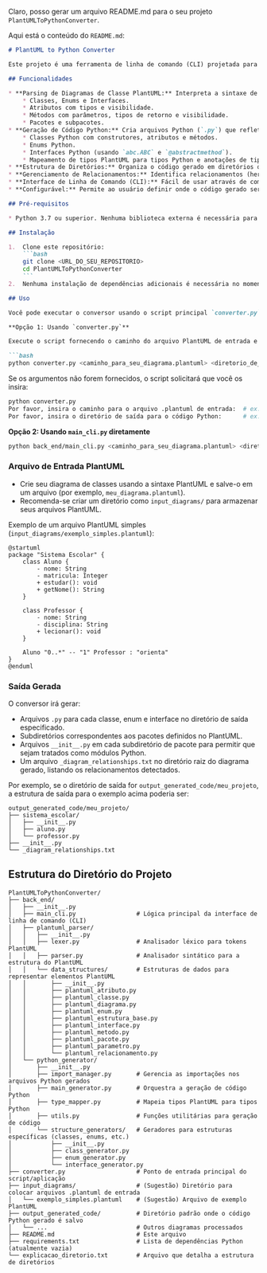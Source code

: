 Claro, posso gerar um arquivo README.md para o seu projeto `PlantUMLToPythonConverter`.

Aqui está o conteúdo do `README.md`:

```markdown
# PlantUML to Python Converter

Este projeto é uma ferramenta de linha de comando (CLI) projetada para converter diagramas de classe PlantUML em código Python estruturado. Ele analisa a sintaxe do PlantUML para classes, enums, interfaces, atributos, métodos e relacionamentos, e então gera os arquivos `.py` correspondentes, organizados em pacotes conforme definido no diagrama.

## Funcionalidades

* **Parsing de Diagramas de Classe PlantUML:** Interpreta a sintaxe de diagramas de classe PlantUML, incluindo:
    * Classes, Enums e Interfaces.
    * Atributos com tipos e visibilidade.
    * Métodos com parâmetros, tipos de retorno e visibilidade.
    * Pacotes e subpacotes.
* **Geração de Código Python:** Cria arquivos Python (`.py`) que refletem a estrutura do diagrama:
    * Classes Python com construtores, atributos e métodos.
    * Enums Python.
    * Interfaces Python (usando `abc.ABC` e `@abstractmethod`).
    * Mapeamento de tipos PlantUML para tipos Python e anotações de tipo.
* **Estrutura de Diretórios:** Organiza o código gerado em diretórios que espelham os pacotes definidos no PlantUML, incluindo arquivos `__init__.py`.
* **Gerenciamento de Relacionamentos:** Identifica relacionamentos (herança, implementação, associação, agregação, composição) e os documenta em um arquivo de texto (`_diagram_relationships.txt`) dentro do diretório de saída de cada diagrama. As importações necessárias para herança e tipos de atributos/parâmetros são gerenciadas.
* **Interface de Linha de Comando (CLI):** Fácil de usar através de comandos no terminal, permitindo especificar o arquivo de entrada PlantUML e o diretório de saída.
* **Configurável:** Permite ao usuário definir onde o código gerado será salvo.

## Pré-requisitos

* Python 3.7 ou superior. Nenhuma biblioteca externa é necessária para a execução básica, conforme o arquivo `requirements.txt` atual.

## Instalação

1.  Clone este repositório:
    ```bash
    git clone <URL_DO_SEU_REPOSITORIO>
    cd PlantUMLToPythonConverter
    ```
2.  Nenhuma instalação de dependências adicionais é necessária no momento.

## Uso

Você pode executar o conversor usando o script principal `converter.py` ou diretamente o `main_cli.py`.

**Opção 1: Usando `converter.py`**

Execute o script fornecendo o caminho do arquivo PlantUML de entrada e o diretório de saída:

```bash
python converter.py <caminho_para_seu_diagrama.plantuml> <diretorio_de_saida>
```

Se os argumentos não forem fornecidos, o script solicitará que você os insira:

```bash
python converter.py
Por favor, insira o caminho para o arquivo .plantuml de entrada:  # ex: input_diagrams/meu_diagrama.plantuml
Por favor, insira o diretório de saída para o código Python:      # ex: output_generated_code/meu_diagrama_convertido
```

**Opção 2: Usando `main_cli.py` diretamente**

```bash
python back_end/main_cli.py <caminho_para_seu_diagrama.plantuml> <diretorio_de_saida>
```

### Arquivo de Entrada PlantUML

* Crie seu diagrama de classes usando a sintaxe PlantUML e salve-o em um arquivo (por exemplo, `meu_diagrama.plantuml`).
* Recomenda-se criar um diretório como `input_diagrams/` para armazenar seus arquivos PlantUML.

Exemplo de um arquivo PlantUML simples (`input_diagrams/exemplo_simples.plantuml`):

```plantuml
@startuml
package "Sistema Escolar" {
    class Aluno {
        - nome: String
        - matricula: Integer
        + estudar(): void
        + getNome(): String
    }

    class Professor {
        - nome: String
        - disciplina: String
        + lecionar(): void
    }

    Aluno "0..*" -- "1" Professor : "orienta"
}
@enduml
```

### Saída Gerada

O conversor irá gerar:

* Arquivos `.py` para cada classe, enum e interface no diretório de saída especificado.
* Subdiretórios correspondentes aos pacotes definidos no PlantUML.
* Arquivos `__init__.py` em cada subdiretório de pacote para permitir que sejam tratados como módulos Python.
* Um arquivo `_diagram_relationships.txt` no diretório raiz do diagrama gerado, listando os relacionamentos detectados.

Por exemplo, se o diretório de saída for `output_generated_code/meu_projeto`, a estrutura de saída para o exemplo acima poderia ser:

```
output_generated_code/meu_projeto/
├── sistema_escolar/
│   ├── __init__.py
│   ├── aluno.py
│   └── professor.py
├── __init__.py
└── _diagram_relationships.txt
```

## Estrutura do Diretório do Projeto

```
PlantUMLToPythonConverter/
├── back_end/
│   ├── __init__.py
│   ├── main_cli.py                 # Lógica principal da interface de linha de comando (CLI)
│   ├── plantuml_parser/
│   │   ├── __init__.py
│   │   ├── lexer.py                # Analisador léxico para tokens PlantUML
│   │   ├── parser.py               # Analisador sintático para a estrutura do PlantUML
│   │   └── data_structures/        # Estruturas de dados para representar elementos PlantUML
│   │       ├── __init__.py
│   │       ├── plantuml_atributo.py
│   │       ├── plantuml_classe.py
│   │       ├── plantuml_diagrama.py
│   │       ├── plantuml_enum.py
│   │       ├── plantuml_estrutura_base.py
│   │       ├── plantuml_interface.py
│   │       ├── plantuml_metodo.py
│   │       ├── plantuml_pacote.py
│   │       ├── plantuml_parametro.py
│   │       └── plantuml_relacionamento.py
│   └── python_generator/
│       ├── __init__.py
│       ├── import_manager.py       # Gerencia as importações nos arquivos Python gerados
│       ├── main_generator.py       # Orquestra a geração de código Python
│       ├── type_mapper.py          # Mapeia tipos PlantUML para tipos Python
│       ├── utils.py                # Funções utilitárias para geração de código
│       └── structure_generators/   # Geradores para estruturas específicas (classes, enums, etc.)
│           ├── __init__.py
│           ├── class_generator.py
│           ├── enum_generator.py
│           └── interface_generator.py
├── converter.py                    # Ponto de entrada principal do script/aplicação
├── input_diagrams/                 # (Sugestão) Diretório para colocar arquivos .plantuml de entrada
│   └── exemplo_simples.plantuml    # (Sugestão) Arquivo de exemplo PlantUML
├── output_generated_code/          # Diretório padrão onde o código Python gerado é salvo
│   └── ...                         # Outros diagramas processados
├── README.md                       # Este arquivo
├── requirements.txt                # Lista de dependências Python (atualmente vazia)
└── explicacao_diretorio.txt        # Arquivo que detalha a estrutura de diretórios
```
